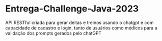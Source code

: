 # Entrega-Challenge-Java-2023
API RESTful criada para gerar deitas e treinos usando o chatgpt e com capacidade de cadastro e login, tanto de usuários como médicos para a validação dos prompts gerados pelo chatGPT
